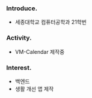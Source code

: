 ### Introduce.
- 세종대학교 컴퓨터공학과 21학번

### Activity.
- VM-Calendar 제작중

### Interest.
- 백엔드
- 생활 개선 앱 제작


